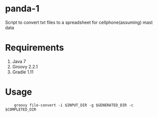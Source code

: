 # panda-1

Script to convert txt files to a spreadsheet for cellphone(assuming) mast data

# Requirements

1. Java 7
2. Groovy 2.2.1
3. Gradle 1.11

# Usage

```Shell
    groovy file-convert -i $INPUT_DIR -g $GENERATED_DIR -c $COMPLETED_DIR
```
